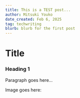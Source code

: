 ```yaml
---
title: This is a TEST post...
author: Mitsuki Youko
date_created: Feb 6, 2025
tag: techwriting
blurb: blurb for the first post
---
```


# Title

### Heading 1

Paragraph goes here...

Image goes here:

<test what its like to put an image here..>